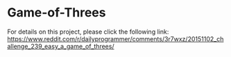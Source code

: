 # Game-of-Threes

For details on this project, please click the following link: https://www.reddit.com/r/dailyprogrammer/comments/3r7wxz/20151102_challenge_239_easy_a_game_of_threes/
